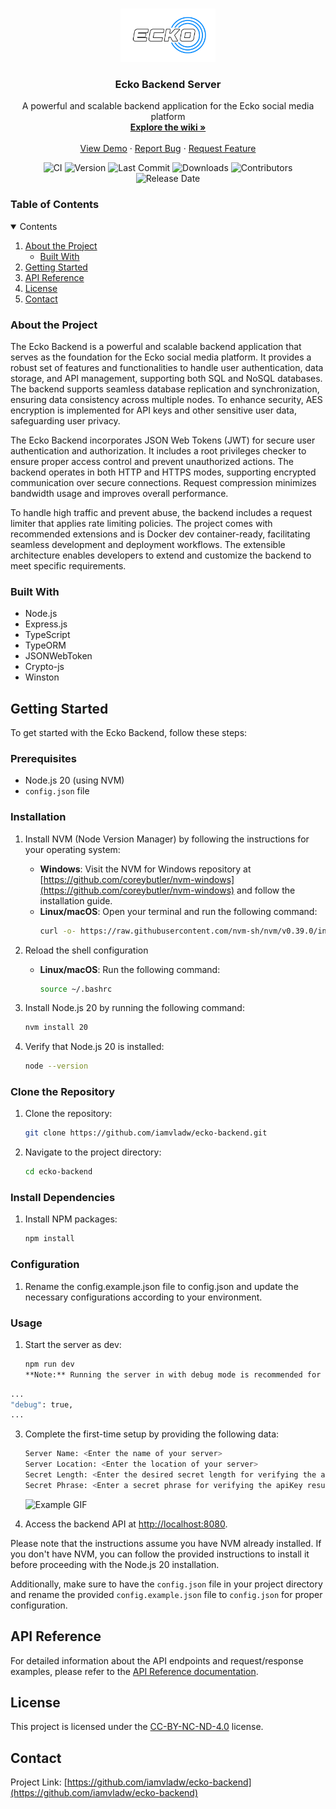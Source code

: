 <br />
<p align="center">
  <a href="https://github.com/iamvladw/ecko-backend">
    <img src="./.media/ecko-logo-white.png" alt="Logo" width="30%" height="10%">
  </a>

  <h3 align="center">Ecko Backend Server</h3>

  <p align="center">
    A powerful and scalable backend application for the Ecko social media platform
    <br />
    <a href="https://github.com/iamvladw/ecko-backend/wiki"><strong>Explore the wiki »</strong></a>
    <br />
    <br />
    <a href="https://github.com/iamvladw/ecko-backend">View Demo</a>
    ·
    <a href="https://github.com/iamvladw/ecko-backend/issues">Report Bug</a>
    ·
    <a href="https://github.com/iamvladw/ecko-backend/issues">Request Feature</a>
  </p>
</p>

<p align="center">
  <img src="https://img.shields.io/github/actions/workflow/status/iamvladw/ecko-backend/jest.yml?label=Tests&style=popout&branch=development" alt="CI">
  <img src="https://img.shields.io/github/package-json/v/iamvladw/ecko-backend?label=Version&style=popout" alt="Version">
  <img src="https://img.shields.io/github/last-commit/iamvladw/ecko-backend?label=Last%20Commit&style=popout" alt="Last Commit">
  <img src="https://img.shields.io/github/downloads/iamvladw/ecko-backend/total?label=Downloads&style=popout" alt="Downloads">
  <img src="https://img.shields.io/github/contributors/iamvladw/ecko-backend?label=Contributors&style=popout" alt="Contributors">
  <img src="https://img.shields.io/github/release-date/iamvladw/ecko-backend?label=Release%20Date&style=popout" alt="Release Date">
</p>

### Table of Contents

<details open="open">
  <summary>Contents</summary>
  <ol>
    <li>
      <a href="#about-the-project">About the Project</a>
      <ul>
        <li><a href="#built-with">Built With</a></li>
      </ul>
    </li>
    <li><a href="#getting-started">Getting Started</a></li>
    <li><a href="#api-reference">API Reference</a></li>
    <li><a href="#license">License</a></li>
    <li><a href="#contact">Contact</a></li>
  </ol>
</details>

### About the Project

The Ecko Backend is a powerful and scalable backend application that serves as the foundation for the Ecko social media platform. It provides a robust set of features and functionalities to handle user authentication, data storage, and API management, supporting both SQL and NoSQL databases. The backend supports seamless database replication and synchronization, ensuring data consistency across multiple nodes. To enhance security, AES encryption is implemented for API keys and other sensitive user data, safeguarding user privacy.

The Ecko Backend incorporates JSON Web Tokens (JWT) for secure user authentication and authorization. It includes a root privileges checker to ensure proper access control and prevent unauthorized actions. The backend operates in both HTTP and HTTPS modes, supporting encrypted communication over secure connections. Request compression minimizes bandwidth usage and improves overall performance.

To handle high traffic and prevent abuse, the backend includes a request limiter that applies rate limiting policies. The project comes with recommended extensions and is Docker dev container-ready, facilitating seamless development and deployment workflows. The extensible architecture enables developers to extend and customize the backend to meet specific requirements.

### Built With

-   Node.js
-   Express.js
-   TypeScript
-   TypeORM
-   JSONWebToken
-   Crypto-js
-   Winston

## Getting Started

To get started with the Ecko Backend, follow these steps:

### Prerequisites

-   Node.js 20 (using NVM)
-   `config.json` file

### Installation

1. Install NVM (Node Version Manager) by following the instructions for your operating system:

    - **Windows**: Visit the NVM for Windows repository at [https://github.com/coreybutler/nvm-windows](https://github.com/coreybutler/nvm-windows) and follow the installation guide.
    - **Linux/macOS**: Open your terminal and run the following command:
        ```bash
        curl -o- https://raw.githubusercontent.com/nvm-sh/nvm/v0.39.0/install.sh | bash
        ```

2. Reload the shell configuration
   
   - **Linux/macOS**: Run the following command:
        ```bash
        source ~/.bashrc
        ```

3. Install Node.js 20 by running the following command:
    ```bash
    nvm install 20
    ```
4. Verify that Node.js 20 is installed:
    ```bash
    node --version
    ```

### Clone the Repository

1. Clone the repository:
    ```bash
    git clone https://github.com/iamvladw/ecko-backend.git
    ```
2. Navigate to the project directory:
    ```bash
    cd ecko-backend
    ```

### Install Dependencies

1. Install NPM packages:
    ```bash
    npm install
    ```

### Configuration

1. Rename the config.example.json file to config.json and update the necessary configurations according to your environment.

### Usage

1. Start the server as dev:
    ```bash
    npm run dev
    **Note:** Running the server in with debug mode is recommended for the development branch. You can enable it from the config.json
    ```

```bash
...
"debug": true,
...
```

3. Complete the first-time setup by providing the following data:

    ```bash
    Server Name: <Enter the name of your server>
    Server Location: <Enter the location of your server>
    Secret Length: <Enter the desired secret length for verifying the apiKey result (at least 64 characters and less than 256 characters)>
    Secret Phrase: <Enter a secret phrase for verifying the apiKey result (at least 16 characters)>
    ```

    ![Example GIF](./.media/setup-example.gif)

4. Access the backend API at [http://localhost:8080](http://localhost:8080).

Please note that the instructions assume you have NVM already installed. If you don't have NVM, you can follow the provided instructions to install it before proceeding with the Node.js 20 installation.

Additionally, make sure to have the `config.json` file in your project directory and rename the provided `config.example.json` file to `config.json` for proper configuration.

## API Reference

For detailed information about the API endpoints and request/response examples, please refer to the [API Reference documentation](https://github.com/iamvladw/ecko-backend/wiki/API-Reference).

## License

This project is licensed under the [CC-BY-NC-ND-4.0](https://creativecommons.org/licenses/by-nc-nd/4.0/) license.

## Contact

Project Link: [https://github.com/iamvladw/ecko-backend](https://github.com/iamvladw/ecko-backend)
